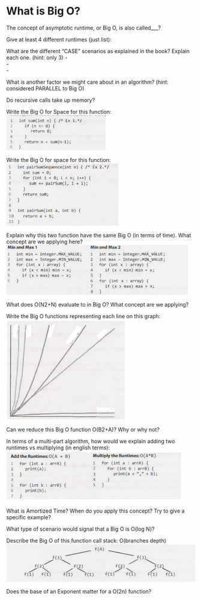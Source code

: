 # What is Big O? 

The concept of asymptotic runtime, or Big O, is also called___?

Give at least 4 different runtimes (just list):

What are the different “CASE” scenarios as explained in the book? Explain each one. (hint: only 3)
    -	 
    -	 
    -	 

What is another factor we might care about in an algorithm? (hint: considered PARALLEL to Big O)

Do recursive calls take up memory?

Write the Big O for Space for this function: 
![alt text](https://github.com/YusC3/CrackingTheCodingInterviewQs/blob/main/Big_O/writebigoforthisfunction.png "An algorithm written in Java")
 
Write the Big O for space for this function:
![alt text](Big_O\writebigoforthisfunction2.png "An algorithm written in Java")
 
Explain why this two function have the same Big O (in terms of time). What concept are we applying here?
![alt text](Big_O\samebigowhy.png "2 algorithms with the same Big O")
  
What does O(N2+N) evaluate to in Big O? What concept are we applying?

Write the Big O functions representing each line on this graph:
![alt text](Big_O\writebigoforgraph.png "Graph plot of different Runtimes")
 
Can we reduce this Big O function O(B2+A)? Why or why not?

In terms of a multi-part algorithm, how would we explain adding two runtimes vs multiplying (in english terms): 
![alt text](Big_O\ABruntime.png "Multi-part algoritms")
 
What is Amortized Time? When do you apply this concept? Try to give a specific example?

What type of scenario would signal that a Big O is O(log N)?

Describe the Big O of this function call stack:  O(branches depth) 
![alt text](Big_O\branchdepthandbigo.png "Tree structure representing a recursive call stack")

Does the base of an Exponent matter for a O(2n) function?









